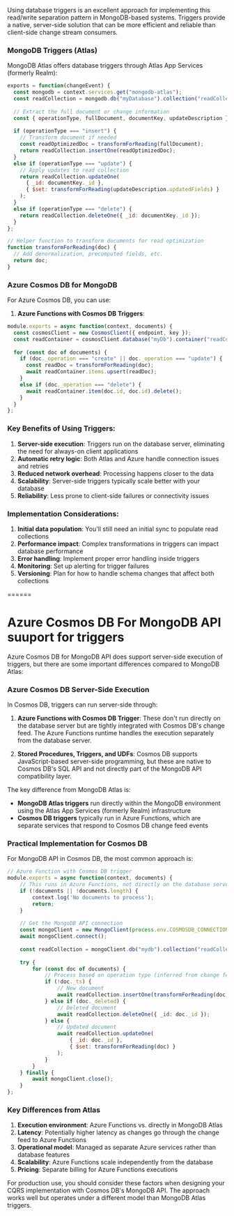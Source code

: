 Using database triggers is an excellent approach for implementing this read/write separation pattern in MongoDB-based systems. Triggers provide a native, server-side solution that can be more efficient and reliable than client-side change stream consumers.

### MongoDB Triggers (Atlas)

MongoDB Atlas offers database triggers through Atlas App Services (formerly Realm):

```javascript
exports = function(changeEvent) {
  const mongodb = context.services.get("mongodb-atlas");
  const readCollection = mongodb.db("myDatabase").collection("readCollection");
  
  // Extract the full document or change information
  const { operationType, fullDocument, documentKey, updateDescription } = changeEvent;
  
  if (operationType === "insert") {
    // Transform document if needed
    const readOptimizedDoc = transformForReading(fullDocument);
    return readCollection.insertOne(readOptimizedDoc);
  } 
  else if (operationType === "update") {
    // Apply updates to read collection
    return readCollection.updateOne(
      { _id: documentKey._id },
      { $set: transformForReading(updateDescription.updatedFields) }
    );
  }
  else if (operationType === "delete") {
    return readCollection.deleteOne({ _id: documentKey._id });
  }
};

// Helper function to transform documents for read optimization
function transformForReading(doc) {
  // Add denormalization, precomputed fields, etc.
  return doc;
}
```

### Azure Cosmos DB for MongoDB

For Azure Cosmos DB, you can use:

1. **Azure Functions with Cosmos DB Triggers**:
```javascript
module.exports = async function(context, documents) {
  const cosmosClient = new CosmosClient({ endpoint, key });
  const readContainer = cosmosClient.database("myDb").container("readCollection");
  
  for (const doc of documents) {
    if (doc._operation === "create" || doc._operation === "update") {
      const readDoc = transformForReading(doc);
      await readContainer.items.upsert(readDoc);
    } 
    else if (doc._operation === "delete") {
      await readContainer.item(doc.id, doc.id).delete();
    }
  }
};
```

### Key Benefits of Using Triggers:

1. **Server-side execution**: Triggers run on the database server, eliminating the need for always-on client applications
2. **Automatic retry logic**: Both Atlas and Azure handle connection issues and retries
3. **Reduced network overhead**: Processing happens closer to the data
4. **Scalability**: Server-side triggers typically scale better with your database
5. **Reliability**: Less prone to client-side failures or connectivity issues

### Implementation Considerations:

1. **Initial data population**: You'll still need an initial sync to populate read collections
2. **Performance impact**: Complex transformations in triggers can impact database performance
3. **Error handling**: Implement proper error handling inside triggers
4. **Monitoring**: Set up alerting for trigger failures
5. **Versioning**: Plan for how to handle schema changes that affect both collections

======
# Azure Cosmos DB For MongoDB API suuport for triggers
Azure Cosmos DB for MongoDB API does support server-side execution of triggers, but there are some important differences compared to MongoDB Atlas:

### Azure Cosmos DB Server-Side Execution

In Cosmos DB, triggers can run server-side through:

1. **Azure Functions with Cosmos DB Trigger**: These don't run directly on the database server but are tightly integrated with Cosmos DB's change feed. The Azure Functions runtime handles the execution separately from the database server.

2. **Stored Procedures, Triggers, and UDFs**: Cosmos DB supports JavaScript-based server-side programming, but these are native to Cosmos DB's SQL API and not directly part of the MongoDB API compatibility layer.

The key difference from MongoDB Atlas is:

- **MongoDB Atlas triggers** run directly within the MongoDB environment using the Atlas App Services (formerly Realm) infrastructure
- **Cosmos DB triggers** typically run in Azure Functions, which are separate services that respond to Cosmos DB change feed events

### Practical Implementation for Cosmos DB

For MongoDB API in Cosmos DB, the most common approach is:

```javascript
// Azure Function with Cosmos DB trigger
module.exports = async function(context, documents) {
    // This runs in Azure Functions, not directly on the database server
    if (!documents || !documents.length) {
        context.log('No documents to process');
        return;
    }
    
    // Get the MongoDB API connection
    const mongoClient = new MongoClient(process.env.COSMOSDB_CONNECTION_STRING);
    await mongoClient.connect();
    
    const readCollection = mongoClient.db("mydb").collection("readCollection");
    
    try {
        for (const doc of documents) {
            // Process based on operation type (inferred from change feed)
            if (!doc._ts) {
                // New document
                await readCollection.insertOne(transformForReading(doc));
            } else if (doc._deleted) {
                // Deleted document
                await readCollection.deleteOne({ _id: doc._id });
            } else {
                // Updated document
                await readCollection.updateOne(
                    { _id: doc._id },
                    { $set: transformForReading(doc) }
                );
            }
        }
    } finally {
        await mongoClient.close();
    }
};
```

### Key Differences from Atlas

1. **Execution environment**: Azure Functions vs. directly in MongoDB Atlas
2. **Latency**: Potentially higher latency as changes go through the change feed to Azure Functions
3. **Operational model**: Managed as separate Azure services rather than database features
4. **Scalability**: Azure Functions scale independently from the database
5. **Pricing**: Separate billing for Azure Functions executions

For production use, you should consider these factors when designing your CQRS implementation with Cosmos DB's MongoDB API. The approach works well but operates under a different model than MongoDB Atlas triggers.
